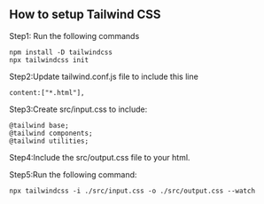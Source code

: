 ## How to setup Tailwind CSS

Step1: Run the following commands

 ```
 npm install -D tailwindcss
 npx tailwindcss init
 ```
 
 Step2:Update tailwind.conf.js file to include  this line
```
content:["*.html"],
```

Step3:Create src/input.css to include:

```
@tailwind base;
@tailwind components;
@tailwind utilities;
```

Step4:Include the src/output.css file to your html.

Step5:Run the following command:

```
npx tailwindcss -i ./src/input.css -o ./src/output.css --watch
```

